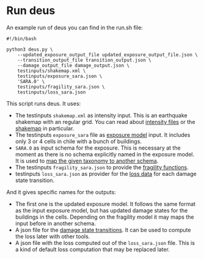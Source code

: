 # Run deus

An example run of deus you can find in the run.sh file:

```shell
#!/bin/bash

python3 deus.py \
    --updated_exposure_output_file updated_exposure_output_file.json \
    --transition_output_file transition_output.json \
    --damage_output_file damage_output.json \
    testinputs/shakemap.xml \
    testinputs/exposure_sara.json \
    'SARA.0' \
    testinputs/fragility_sara.json \
    testinputs/loss_sara.json
```

This script runs deus. It uses:
- The testinputs `shakemap.xml` as intensity input.
  This is an earthquake shakemap with an regular grid.
  You can read about [intensity files](IntensityFile.md) or 
  the [shakemap](EarthQuakeShakemap.md) in particular.
- The testinputs `exposure_sara` file as [exposure model](ExposureModel.md) input.
  It includes only 3 or 4 cells in chile with a bunch of buildings.
- `SARA.0` as input schema for the exposure. This is necessary at the moment
  as there is no schema explicitly named in the exposure model.
  It is used to [map the given taxonomy to another schema](SchemaMapping.md).
- The testinputs `fragility_sara.json` to provide the [fragility functions](FragilityFunctions.md).
- testinputs `loss_sara.json` as provider for the [loss data](LossData.md) for each
  damage state transition.

And it gives specific names for the outputs:
- The first one is the updated exposure model. It follows the same
  format as the input exposure model, but has updated damage states
  for the buildings in the cells. Depending on the fragility model
  it may maps the input before in another schema.
- A json file for the [damage state transitions](DamageStateTransitions.md). It can be used
  to compute the loss later with other tools.
- A json file with the loss computed out of the `loss_sara.json` file.
  This is a kind of default loss computation that may be replaced later.

